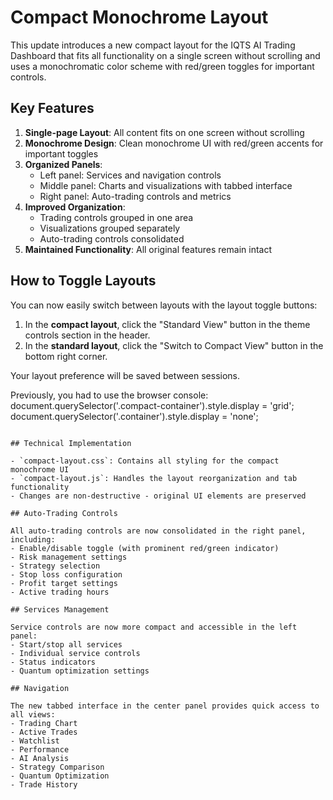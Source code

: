 # Compact Monochrome Layout

This update introduces a new compact layout for the IQTS AI Trading Dashboard that fits all functionality on a single screen without scrolling and uses a monochromatic color scheme with red/green toggles for important controls.

## Key Features

1. **Single-page Layout**: All content fits on one screen without scrolling
2. **Monochrome Design**: Clean monochrome UI with red/green accents for important toggles
3. **Organized Panels**:
   - Left panel: Services and navigation controls
   - Middle panel: Charts and visualizations with tabbed interface
   - Right panel: Auto-trading controls and metrics
4. **Improved Organization**: 
   - Trading controls grouped in one area
   - Visualizations grouped separately
   - Auto-trading controls consolidated
5. **Maintained Functionality**: All original features remain intact

## How to Toggle Layouts

You can now easily switch between layouts with the layout toggle buttons:

1. In the **compact layout**, click the "Standard View" button in the theme controls section in the header.
2. In the **standard layout**, click the "Switch to Compact View" button in the bottom right corner.

Your layout preference will be saved between sessions.

Previously, you had to use the browser console:
document.querySelector('.compact-container').style.display = 'grid';
document.querySelector('.container').style.display = 'none';
```

## Technical Implementation

- `compact-layout.css`: Contains all styling for the compact monochrome UI
- `compact-layout.js`: Handles the layout reorganization and tab functionality
- Changes are non-destructive - original UI elements are preserved

## Auto-Trading Controls

All auto-trading controls are now consolidated in the right panel, including:
- Enable/disable toggle (with prominent red/green indicator)
- Risk management settings
- Strategy selection
- Stop loss configuration
- Profit target settings
- Active trading hours

## Services Management

Service controls are now more compact and accessible in the left panel:
- Start/stop all services
- Individual service controls
- Status indicators
- Quantum optimization settings

## Navigation

The new tabbed interface in the center panel provides quick access to all views:
- Trading Chart
- Active Trades
- Watchlist
- Performance
- AI Analysis
- Strategy Comparison
- Quantum Optimization
- Trade History
